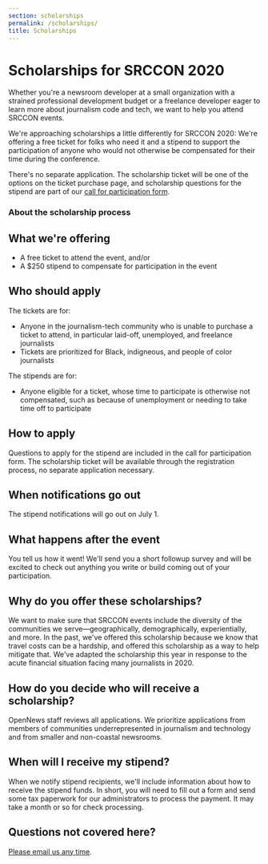 ```yaml
---
section: scholarships
permalink: /scholarships/
title: Scholarships
---
```


# Scholarships for SRCCON 2020

Whether you're a newsroom developer at a small organization with a strained professional development budget or a freelance developer eager to learn more about journalism code and tech, we want to help you attend SRCCON events.

We're approaching scholarships a little differently for SRCCON 2020: We're offering a free ticket for folks who need it and a stipend to support the participation of anyone who would not otherwise be compensated for their time during the conference.

There's no separate application. The scholarship ticket will be one of the options on the ticket purchase page, and scholarship questions for the stipend are part of our [call for participation form](/participation/form).

### About the scholarship process

## What we're offering

* A free ticket to attend the event, and/or
* A $250 stipend to compensate for participation in the event

## Who should apply
 
The tickets are for:
* Anyone in the journalism-tech community who is unable to purchase a ticket to attend, in particular laid-off, unemployed, and freelance journalists
* Tickets are prioritized for Black, indigneous, and people of color journalists

The stipends are for:

* Anyone eligible for a ticket, whose time to participate is otherwise not compensated, such as because of unemployment or needing to take time off to participate 

## How to apply

Questions to apply for the stipend are included in the call for participation form. The scholarship ticket will be available through the registration process, no separate application necessary. 

## When notifications go out

The stipend notifications will go out on July 1.

## What happens after the event

You tell us how it went! We'll send you a short followup survey and will be excited to check out anything you write or build coming out of your participation.

## Why do you offer these scholarships?

We want to make sure that SRCCON events include the diversity of the communities we serve—geographically, demographically, experientially, and more. In the past, we've offered this scholarship because we know that travel costs can be a hardship, and offered this scholarship as a way to help mitigate that. We've adapted the scholarship this year in response to the acute financial situation facing many journalists in 2020.

## How do you decide who will receive a scholarship?

OpenNews staff reviews all applications. We prioritize applications from members of communities underrepresented in journalism and technology and from smaller and non-coastal newsrooms.

## When will I receive my stipend?

When we notify stipend recipients, we'll include information about how to receive the stipend funds. In short, you will need to fill out a form and send some tax paperwork for our administrators to process the payment. It may take a month or so for check processing.

## Questions not covered here?

[Please email us any time](mailto:srccon@opennews.org).
